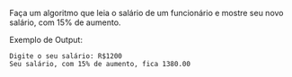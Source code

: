Faça um algoritmo que leia o salário de um funcionário e mostre seu novo salário, com 15% de aumento.

Exemplo de Output:
~~~
Digite o seu salário: R$1200
Seu salário, com 15% de aumento, fica 1380.00
~~~
